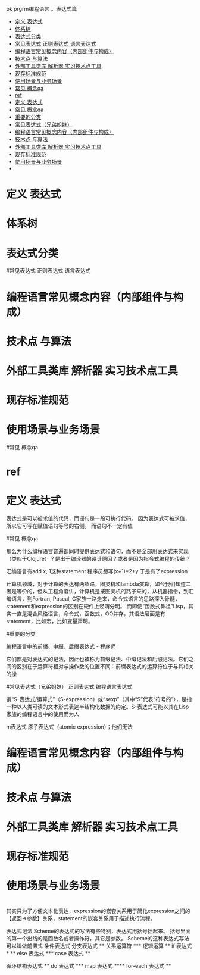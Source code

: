  

bk prgrm编程语言 。表达式篇

<!-- TOC -->

- [定义 表达式](#定义-表达式)
- [体系树](#体系树)
- [表达式分类](#表达式分类)
- [常见表达式 正则表达式 语言表达式](#常见表达式-正则表达式-语言表达式)
- [编程语言常见概念内容（内部组件与构成）](#编程语言常见概念内容内部组件与构成)
- [技术点 与算法](#技术点-与算法)
- [外部工具类库 解析器 实习技术点工具](#外部工具类库-解析器-实习技术点工具)
- [现存标准规范](#现存标准规范)
- [使用场景与业务场景](#使用场景与业务场景)
- [常见 概念qa](#常见-概念qa)
- [ref](#ref)
- [定义 表达式](#定义-表达式)
- [常见 概念qa](#常见-概念qa)
- [重要的分类](#重要的分类)
- [常见表达式（兄弟姐妹）](#常见表达式兄弟姐妹)
- [编程语言常见概念内容（内部组件与构成）](#编程语言常见概念内容内部组件与构成)
- [技术点 与算法](#技术点-与算法)
- [外部工具类库 解析器 实习技术点工具](#外部工具类库-解析器-实习技术点工具)
- [现存标准规范](#现存标准规范)
- [使用场景与业务场景](#使用场景与业务场景)
- [](#)

<!-- /TOC -->

# 定义 表达式
# 体系树
# 表达式分类
#常见表达式 正则表达式 语言表达式

# 编程语言常见概念内容（内部组件与构成）

# 技术点 与算法

# 外部工具类库 解析器 实习技术点工具

# 现存标准规范

# 使用场景与业务场景

#常见 概念qa

# ref

# 定义 表达式

表达式是可以被求值的代码，而语句是一段可执行代码。 因为表达式可被求值，所以它可写在赋值语句等号的右侧。 而语句不一定有值

#常见 概念qa

那么为什么编程语言普遍都同时提供表达式和语句，而不是全部用表达式来实现（类似于Clojure）？是出于编译器的设计原因？或者是因为指令式编程的传统？

汇编语言有add x, 1这种statement
程序员想写(x+1)*2+y
于是有了expression

计算机领域，对于计算的表达有两条路，图灵机和lambda演算，如今我们知道二者是等价的，但从工程角度讲，计算机是按图灵机的路子来的，从机器指令，到汇编语言，到Fortran, Pascal, C家族一路走来，命令式语言的思路深入骨髓，statement和expression的区别在硬件上泾渭分明。 而即使“函数式鼻祖”Lisp，其实一直是混合风格语言，命令式，函数式，OO并存，其语法层面是有 statement，比如宏，比如变量声明。

#重要的分类

编程语言中的前缀、中缀、后缀表达式 - 程序师

它们都是对表达式的记法，因此也被称为前缀记法、中缀记法和后缀记法。它们之间的区别在于运算符相对与操作数的位置不同：前缀表达式的运算符位于与其相关的操


#常见表达式（兄弟姐妹）
正则表达式  编程语言表达式

谓“S-表达式/运算式”（S-expression）或“sexp”（其中“S”代表“符号的”），是指一种以人类可读的文本形式表达半结构化数据的约定。S-表达式可能以其在Lisp家族的编程语言中的使用而为人

m表达式
原子表达式（atomic expression）；他们无法
# 编程语言常见概念内容（内部组件与构成）

# 技术点 与算法

# 外部工具类库 解析器 实习技术点工具

# 现存标准规范

# 使用场景与业务场景

# 


其实只为了方便文本化表达，expression的嵌套关系用于简化expression之间的【返回->参数】关系，statement的嵌套关系用于描述执行流程。


表达式记法
Scheme的表达式的写法有些特别，表达式用括号括起来。
括号里面的第一个出线的是函数名或者操作符，其它是参数。
Scheme的这种表达式写法可以叫做前置式
条件表达式  分支表达式
** 关系运算符 *** 逻辑运算
** if 表达式 *
** else 表达式 *** case 表达式 **

循环结构表达式
** do 表达式 *** map 表达式 **** for-each 表达式 **
